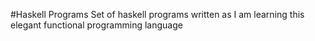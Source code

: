 #Haskell Programs
Set of haskell programs written as I am learning this elegant functional programming language
